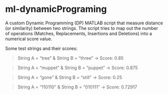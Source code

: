 # ml-dynamicPrograming
A custom Dynamic Programming (DP) MATLAB script that measure distance (or similarity) between two strings.
The script tries to map out the number of operations (Matches, Replacements, Insertions and Deletions) into a numerical score value.

Some test strings and their scores:
> String A = “tree” & String B = “three” -> Score: 0.85

> String A = “muppet” & String B = “puppet” -> Score: 0.875

> String A = “gone” & String B = “still” -> Score: 0.25

> String A = “110110” & String B = “010111” -> Score: 0.72917
